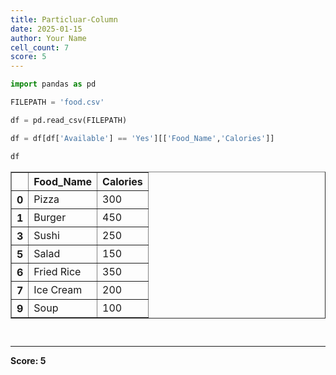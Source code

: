 ```yaml
---
title: Particluar-Column
date: 2025-01-15
author: Your Name
cell_count: 7
score: 5
---
```


```python
import pandas as pd
```


```python
FILEPATH = 'food.csv'
```


```python
df = pd.read_csv(FILEPATH)
```


```python
df = df[df['Available'] == 'Yes'][['Food_Name','Calories']]
```


```python
df
```




<div>
<style scoped>
    .dataframe tbody tr th:only-of-type {
        vertical-align: middle;
    }

    .dataframe tbody tr th {
        vertical-align: top;
    }

    .dataframe thead th {
        text-align: right;
    }
</style>
<table border="1" class="dataframe">
  <thead>
    <tr style="text-align: right;">
      <th></th>
      <th>Food_Name</th>
      <th>Calories</th>
    </tr>
  </thead>
  <tbody>
    <tr>
      <th>0</th>
      <td>Pizza</td>
      <td>300</td>
    </tr>
    <tr>
      <th>1</th>
      <td>Burger</td>
      <td>450</td>
    </tr>
    <tr>
      <th>3</th>
      <td>Sushi</td>
      <td>250</td>
    </tr>
    <tr>
      <th>5</th>
      <td>Salad</td>
      <td>150</td>
    </tr>
    <tr>
      <th>6</th>
      <td>Fried Rice</td>
      <td>350</td>
    </tr>
    <tr>
      <th>7</th>
      <td>Ice Cream</td>
      <td>200</td>
    </tr>
    <tr>
      <th>9</th>
      <td>Soup</td>
      <td>100</td>
    </tr>
  </tbody>
</table>
</div>




```python

```


```python

```


---
**Score: 5**
